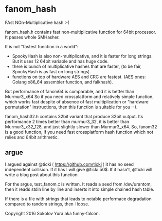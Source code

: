# fanom_hash
FAst NOn-Multiplicative hash :-)

fanom_hash.h contains fast non-multiplicative function for 64bit processor.
It passes whole SMHasher.

It is not "fastest function in a world":
- SpookyHash is also non-multiplicative, and it is faster for long strings.
  But it uses 12 64bit variable and has huge code.
- there is bunch of multiplicative hashes that are faster,
  (to be fair, SpookyHash is as fast on long strings).
- functions on top of hardware AES and CRC are fastest.
  (AES ones: Golang x86_64 assembler function, and falkhash).

But performance of fanom64 is comparable, and it is better than Murmur3_x64
So if you need crossplatform and relatively simple function,
which works fast despite of absence of fast multiplication or
"hardware permutation" instructions, then this function is suitable for you :-).

fanom_hash32.h contains 32bit  variant that produce 32bit output.
Its performance 2 times better than murmur3_32, it is better than Murmur3_x32_128,
and just slightly slower than Murmur3_x64.
So, fanom32 is a good function, if you need fast crossplatform hash function
which not relies and 64bit arithmetic.

## argue
I argued against @ticki ( https://github.com/ticki ) it has no seed independent collision.
If it has I will give @ticki 50$.
If it hasn't, @ticki will write a blog post about this function.

For the argue, test_fanom.c is written.
It reads a seed from /dev/urantom, then it reads stdin line by line and
inserts it into simple chained hash table.

If there is a file with strings that leads to notable performace degradation compared to
random strings, then I loose.

Copyright 2016 Sokolov Yura aka funny-falcon.
